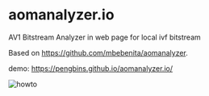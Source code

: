 # aomanalyzer.io
AV1 Bitstream Analyzer in web page for local ivf bitstream 

Based on https://github.com/mbebenita/aomanalyzer.


 demo: https://pengbins.github.io/aomanalyzer.io/
 
 
 
 ![howto](https://github.com/pengbins/aomanalyzer.io/blob/master/img/aomanalyzer.gif)
 
 
